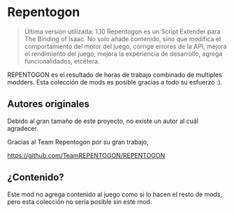 # Repentogon
> Última versión utilizada: 1.10
Repentogon es un Script Extender para The Binding of Isaac. No solo añade contenido, sino que modifica el comportamiento del motor del juego, corrige errores de la API, mejora el rendimiento del juego, mejora la experiencia de desarrollo, agrega funcionalidades, etcétera.

REPENTOGON es el resultado de horas de trabajo combinado de multiples modders. Esta colección de mods es posible gracias a todo su esfuerzo :).
## Autores originales
Debido al gran tamaño de este proyecto, no existe un autor al cuál agradecer.

Gracias al Team Repentogon por su gran trabajo, 

https://github.com/TeamREPENTOGON/REPENTOGON

## ¿Contenido?
Este mod no agrega contenido al juego como si lo hacen el resto de mods, pero esta colección no sería posible sin este mod.